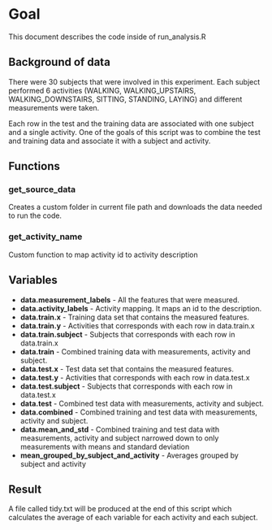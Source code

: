 # Goal
This document describes the code inside of run_analysis.R

## Background of data
There were 30 subjects that were involved in this experiment.   Each subject performed 6 activities (WALKING, WALKING_UPSTAIRS, WALKING_DOWNSTAIRS, SITTING, STANDING, LAYING) and different measurements were taken.

Each row in the test and the training data are associated with one subject and a single activity.  One of the goals of this script was to combine the test and training data and associate it with a subject and activity. 


## Functions
### get_source_data
Creates a custom folder in current file path and downloads the data needed to run the code.
### get_activity_name
Custom function to map activity id to activity description


## Variables
 - **data.measurement_labels** - All the features that were measured.
 - **data.activity_labels** - Activity mapping. It maps an id to the description.
 - **data.train.x** - Training data set that contains the measured features.
 - **data.train.y** - Activities that corresponds with each row in data.train.x
 - **data.train.subject** - Subjects that corresponds with each row in data.train.x
 - **data.train** - Combined training data with measurements, activity and subject.
 - **data.test.x** - Test data set that contains the measured features.
 - **data.test.y** - Activities that corresponds with each row in data.test.x
 - **data.test.subject** - Subjects that corresponds with each row in data.test.x
 - **data.test** - Combined test data with measurements, activity and subject.
 - **data.combined** - Combined training and test data with measurements, activity and subject.
 - **data.mean_and_std** - Combined training and test data with measurements, activity and subject narrowed down to only measurements with means and standard deviation
 - **mean_grouped_by_subject_and_activity** - Averages grouped by subject and activity


## Result
A file called tidy.txt will be produced at the end of this script which calculates the average of each variable for each activity and each subject.

